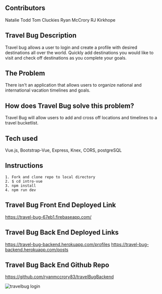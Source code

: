 ## Contributors

Natalie Todd
Tom Cluckies
Ryan McCrory
RJ Kirkhope

## Travel Bug Description

Travel bug allows a user to login and create a profile with desired destinations all over the world. Quickly add destinations you would like to visit and check off destinations as you complete your goals.

## The Problem

There isn't an application that allows users to organize national and international vacation timelines and goals.

## How does Travel Bug solve this problem?

Travel Bug will allow users to add and cross off locations and timelines to a travel bucketlist.

## Tech used

Vue.js, Bootstrap-Vue, Express, Knex, CORS, postgreSQL

## Instructions

    1. Fork and clone repo to local directory
    2. $ cd intro-vue
    3. npm install
    4. npm run dev

## Travel Bug Front End Deployed Link

https://travel-bug-67eb1.firebaseapp.com/

## Travel Bug Back End Deployed Links

https://travel-bug-backend.herokuapp.com/profiles
https://travel-bug-backend.herokuapp.com/posts

## Travel Bug Back End Github Repo

https://github.com/ryanmccrory83/travelBugBackend

<img src='./src/TravelBug.png' alt='travelbug login'>
